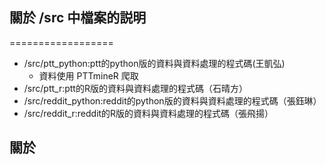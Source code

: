 ## 關於 /src 中檔案的説明
==================
- /src/ptt_python:ptt的python版的資料與資料處理的程式碼(王凱弘)
  - 資料使用 PTTmineR 爬取
- /src/ptt_r:ptt的R版的資料與資料處理的程式碼（石晴方）  
- /src/reddit_python:reddit的python版的資料與資料處理的程式碼（張鈺琳）  
- /src/reddit_r:reddit的R版的資料與資料處理的程式碼（張飛揚）  
## 關於
